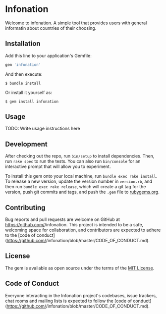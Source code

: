 # Infonation

Welcome to infonation. A simple tool that provides users with general informatin about countries of their choosing.

## Installation

Add this line to your application's Gemfile:

```ruby
gem 'infonation'
```

And then execute:

    $ bundle install

Or install it yourself as:

    $ gem install infonation

## Usage

TODO: Write usage instructions here

## Development

After checking out the repo, run `bin/setup` to install dependencies. Then, run `rake spec` to run the tests. You can also run `bin/console` for an interactive prompt that will allow you to experiment.

To install this gem onto your local machine, run `bundle exec rake install`. To release a new version, update the version number in `version.rb`, and then run `bundle exec rake release`, which will create a git tag for the version, push git commits and tags, and push the `.gem` file to [rubygems.org](https://rubygems.org).

## Contributing

Bug reports and pull requests are welcome on GitHub at https://github.com/<github username>/infonation. This project is intended to be a safe, welcoming space for collaboration, and contributors are expected to adhere to the [code of conduct](https://github.com/<github username>/infonation/blob/master/CODE_OF_CONDUCT.md).


## License

The gem is available as open source under the terms of the [MIT License](https://opensource.org/licenses/MIT).

## Code of Conduct

Everyone interacting in the Infonation project's codebases, issue trackers, chat rooms and mailing lists is expected to follow the [code of conduct](https://github.com/<github username>/infonation/blob/master/CODE_OF_CONDUCT.md).
